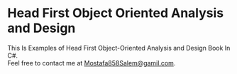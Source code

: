 # Head First Object Oriented Analysis and Design
This Is Examples of Head First Object-Oriented Analysis and Design Book In C#. <br />
Feel free to contact me at Mostafa858Salem@gamil.com.
